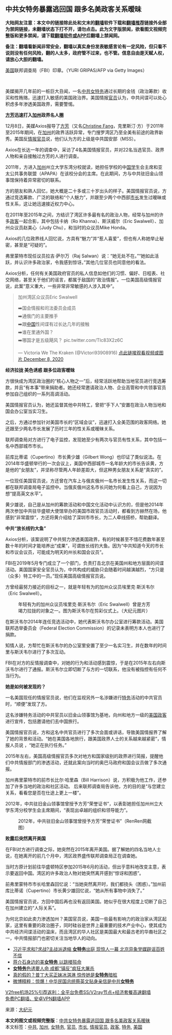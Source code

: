  <h2>中共女特务暴露逃回国 跟多名美政客关系暧昧</h2> <p class="notice"><b>大陆网友注意：本文中的链接除此处和文末的<a href="https://github.com/bannedbook/fanqiang" >翻墙</a>软件下载和<a href="https://github.com/killgcd/justmysocks/blob/master/README.md">翻墙推荐</a>链接外全部为禁网链接，未翻墙状态下打不开，请勿点击。此为文字版禁闻，欲看图文视频完整版和更多禁闻，请下载<a href="https://github.com/bannedbook/fanqiang">翻墙软件或APP</a>后翻墙上禁闻网。</p><p>备注：翻墙看新闻非常安全，翻墙以真实身份发表敏感言论有一定风险，但只看不说则没有任何风险，翻的人太多，政府管不过来，也不管。信息自由是天赋人权，请放心大胆的翻墙。</b></p>  <div class="entry"> <figure></figure> <p><a href="https://www.bannedbook.org/bnews/tag/%e7%be%8e%e5%9b%bd/" class="st_tag internal_tag" rel="tag" title="标签 美国 下的日志">美国</a>联邦调查局（FBI）印章。（YURI GRIPAS/AFP via Getty Images）</p> <p>&nbsp;</p> <p>美媒揭开几年前的一桩巨大丑闻，一名<a href="https://www.bannedbook.org/bnews/tag/%e4%b8%ad%e5%85%b1/" class="st_tag internal_tag" rel="tag" title="标签 中共 下的日志">中共</a><a href="https://www.bannedbook.org/bnews/tag/%E5%A5%B3%E7%89%B9%E5%8A%A1/" class="st_tag internal_tag" rel="tag" title="标签 女特务 下的日志">女特务</a>通过长期的金钱（政治筹款）收买和性贿赂，迅速打入敏感的美国政治界。美国情报<a href="https://www.bannedbook.org/bnews/tag/%E5%AE%98%E5%91%98/" class="st_tag internal_tag" rel="tag" title="标签 官员 下的日志">官员</a>认为，中共间谍可以处心积虑多年渗透美国政界，需要警惕。</p> <p><strong><a href="http://cn.ntdtv.com/gb/方芳.htm">方芳</a>迅速打入<a href="http://cn.ntdtv.com/gb/加州.htm">加州</a>政界名人圈</strong></p> <p>12月8日，美媒Axios报导了<a href="http://cn.ntdtv.com/gb/方芳.htm">方芳</a>（又名<a href="http://cn.ntdtv.com/gb/christine-fang.htm">Christine Fang</a>，克里斯汀‧方）于2011年至2015年期间，在<a href="http://cn.ntdtv.com/gb/加州.htm">加州</a>的政界活跃异常，专门搜罗湾区乃至全美有前途的政界新秀。美国反<a href="https://www.bannedbook.org/bnews/tag/%E6%83%85%E6%8A%A5%E5%AE%98%E5%91%98/" class="st_tag internal_tag" rel="tag" title="标签 情报官员 下的日志">情报官员</a>说，他们认为方的上级是中共国安部（MSS）。</p> <p>Axios在长达一年的调查中，采访了4名美国情报官员，并对22名当选官员、政界人物和亲自接触过方芳的人进行调查。</p> <p>2011年，方进入<a href="https://www.bannedbook.org/bnews/tag/%e5%8a%a0%e5%b7%9e/" class="st_tag internal_tag" rel="tag" title="标签 加州 下的日志">加州</a>州立大学东湾分校就读，她担任学校的中<span class='wp_keywordlink'><a href="https://www.bannedbook.org/forum24/" title="国学传统文化禁书" target="_blank">国学</a></span>生会主席和亚太公共事务联盟（APAPA）在该校分会的主席。在此期间，方与中共驻旧金山领事馆保持着异常密切的联系。</p> <p>方的朋友和熟人回忆，她大概是二十多或三十岁出头的样子。美国情报官员说，方通过竞选筹款、广泛的联络和“个人魅力”，并跟至少两个中西部<a href="https://www.bannedbook.org/bnews/tag/%e5%b8%82%e9%95%bf/" class="st_tag internal_tag" rel="tag" title="标签 市长 下的日志">市长</a>发生过暧昧或性关系，这让她迅速接近权力中心。</p> <p>在2011年至2015年之间，方结识了湾区许多最有名的政治人物，经常与加州的许多<a href="https://www.bannedbook.org/bnews/tag/%E6%94%BF%E5%AE%A2/" class="st_tag internal_tag" rel="tag" title="标签 政客 下的日志">政客</a>一起合影，其中包括卡纳（Ro Khanna）、斯沃威尔（Eric Swalwell）、加州众议员赵美心（Judy Chu），和当时的众议员Mike Honda。</p> <p>Axios的几位政界线人回忆说，方具有“魅力”并“惹人喜爱”，但也有人称她举止秘密，甚至是“可疑的”。</p> <p>弗里蒙特市现任议员拉吉‧萨尔万（Raj Salwan）说：“她无处不在。”“她如此活跃，并认识许多政治家，令我感到惊讶。”其他几位官员也同意他的看法。</p>  <p>Axios分析，任何有关美国政府官员的私人信息如他们的习惯、偏好、日程表、社交网络，甚至关于他们的谣言，都属于敌国的“政治情报”。一位美国高级情报官说，此案“意义重大，一些非常非常敏感的人涉入其中”。</p> <blockquote><p>加州湾区众议员Eric Swalwell</p> <p>➡️国会情报和司法委员会成员<br />➡️通俄门的主要推手<br />➡️跟<span class='wp_keywordlink_affiliate'><a href="https://www.bannedbook.org/" title="中国" target="_blank">中国</a></span>性间谍有过长达几年的接触<br />➡️谁在里通外国？<br />➡️哪国才是五级飓风？ pic.twitter.com/TIc83X2z6C</p> <p>— Victoria We The Kraken (@Victori93908916) <a href="https://twitter.com/Victori93908916/status/1336345244540035073?ref_src=twsrc%5Etfw">点此链接观看视频或图片 December 8, 2020</a></p> </blockquote> <p><strong>经济拉拢 美色诱惑 跟多位政客暧昧</strong></p> <p>方很快成为湾区政治圈的“核心人物之一”后，经常活跃地帮助当地官员进行竞选筹款，并且“有本事”带来捐助者。她还经常邀请政治人物、企业高管和中共领事官员参加自己组织的一系列高调活动。</p> <p>美国情报官员认为，她还监督其他中共特工，曾把“手下人”安置在政治人物当地和国会办公室当实习生。</p> <p>之后，方通过参加针对美国市长的“区域会议”，迅速打入全美范围的政客网络。她还跟至少两名市长发展了历时三年的性关系或暧昧关系。</p> <p>联邦调查局对方进行了电子监控，发现她至少有两次与官员有性关系，其中包括一名中西部城市市长。</p> <p>前库比蒂诺（Cupertino）市长黄少雄（Gilbert Wong）也印证了类似说法。在2014年华盛顿举行的一次会议上，美国中西部城市一名年龄大的市长告诉黄，方是他的“女朋友”，并坚称尽管两人年龄差距大，但这种男女朋友关系是“真实的”。</p> <p>一位现任美国官员说，方还曾在汽车上与俄亥俄州一名市长发生性关系，而这一切都在联邦调查局电子监控中。当俄亥俄州这名市长问她为何看上自己，方说因为想“提高英文水平”。</p>  <p>黄少雄说，自己是从加州的筹款活动和中国文化活动中认识方的，但是他2014年两次参加中共驻华盛顿大使馆举办的美国市政官员活动时，都看到方赫然在场，他感到“非常震惊”，方还将黄介绍给了深圳市市长，为二人牵线搭桥，帮助翻译。</p> <p><strong>中共“放长线钓大鱼”</strong></p> <p>Axios分析，该案说明了中共努力渗透美国政界，有的时候甚至不惜花费数年甚至数十年的时间才能培养出“成果”，可谓放长线钓大鱼。因为“中共知道今天的市长和市议会议员，可能成为明天的州长和国会议员”。</p> <p>FBI在2019年5月专门成立了一个部门，负责打击北京在美国州和地方层面的间谍活动。美国国家安全官员认为，中共构成的威胁只会随着时间越演越烈，“方只是（众多）特工中的一员。”现任美国高级情报官员说。</p> <p>方曾经最努力接近的目标之一，就是年轻有为的加州众议员埃里克‧斯沃韦尔（Eric Swalwell）。</p> <figure id="attachment_103005246"><figcaption>年轻有为的加州众议员埃里克‧斯沃韦尔（Eric Swalwell）曾是方芳竭力拉拢的对象之一。图为斯沃韦尔在剪彩仪式上。（大纪元图片）</figcaption></figure> <p>在斯沃韦尔2014年连任竞选活动中，她代表斯沃韦尔办公室进行筹款活动。美国联邦选举委员会（Federal Election Commission）的记录未表明方本人也进行了捐款。</p> <p>知情人说，方帮忙在斯沃韦尔的办公室里安置了至少一名实习生，并在数年的时间里与斯沃韦尔进行了多次互动。</p> <p>FBI在对方的反情报调查中，对她的行为和活动感到震惊，于是在2015年左右向斯沃韦尔进行了通报。斯沃韦尔立即切断了与方的一切联系，他没有被指控有任何不当行为。</p> <p><strong>她是如何被发现的？</strong></p> <p>一名美国现任的情报官员说，他们在监视另外一名涉嫌进行<a href="https://www.bannedbook.org/bnews/tag/%E7%89%B9%E5%8A%A1/" class="st_tag internal_tag" rel="tag" title="标签 特务 下的日志">特务</a>活动的中共官员时，“顺便”发现了方。</p> <p>这名涉嫌特务活动的中共官员以旧金山领事馆为基地，向州和地方一级的<a href="http://cn.ntdtv.com/gb/美国政客.htm">美国政客</a>进行宣传，包括邀请他们去中国旅行。</p>  <p>美国情报官员说，方和这名中共官员进行了多次会面或讲话，导致美国情报界了解了她的背景和活动。“她在美国各地旅行，跟美国政界人士的关系越来越紧密”，情报人员说 ，“她正在执行任务。”</p> <p>2015年左右，美国高级情报官员多次对地方和国家级别的政界进行简报，提醒他们中共情报部门的渗透活动，还就此案向当时的奥巴马政府和国会议员做了多次通报。</p> <p>加州弗里蒙特市的前市长比尔‧哈里森（Bill Harrison）说，方积极为他工作，还参加了许多当地的政治和社区活动。 后来联邦调查局告诉他，方的目的是“与您建立关系，看看您是否在仕途上更上一楼”。</p> <p>2012年，中共驻旧金山领事馆曾授予方芳“荣誉证书”，以表彰她担任加州州立大学东湾分校学生会主席期间，“表现出卓越的组织和领导能力”。</p> <figure id="attachment_103005244"><figcaption>2012年，中共驻旧金山领事馆曾授予方芳“荣誉证书”（RenRen网截图）</figcaption></figure> <p><strong>败露后突然离开美国</strong></p> <p>在FBI对方进行调查之际，她突然在2015年离开美国。据了解她的四名当地人士说，在她离开的前几个月中，湾区政界盛传联邦调查局正在调查她。</p> <p>当时方原计划前往华盛顿特区参加2015年6月的活动，但出乎意料地改变主意，表示要返回中国。湾区的许多政治人物对她突然离开感到“惊讶和困惑”。</p> <p>前弗里蒙特市市长哈里森回忆说：“当她突然离开时，我们都挠头（困惑）。”加州前库比蒂诺（Cupertino）市长黄少雄回忆说，“她从所有事物中消失了。”</p> <p>美国情报官员说，方回中国后再也没有返回美国。她似乎在很大程度上切断了自己在加州建立的“人际关系”。</p> <p>为何北京如此卖力渗透加州？美国官员说，美国一些最有影响力的政治家从湾区起家，这里有重要的政治圈子，同时硅谷是世界上最重要的技术产业中心，使其成为中共经济间谍活动的温床，而且湾区的华人社区是美国最大和最古老的华裔社区之一，中共情报部门也密切关注当地华人的动向。</p> <ul class='op-related-articles' title='相关阅读'> <li><a href='https://www.bannedbook.org/bnews/topimagenews/20200729/1370033.html' target='_blank'>习近平求和?求战?主战派退缩 <b>女特务</b>出庭 现惊人一幕 北京异象党媒辟谣百姓不信</a></li> <li><a href='https://www.bannedbook.org/bnews/lifebaike/20191105/1218176.html' target='_blank'>蒋介石身边的美<b>女特务</b> 以跳楼殒命</a></li> <li><a href='https://www.bannedbook.org/bnews/lifebaike/20190914/1190875.html' target='_blank'><b>女特务</b>色诱要人命 成都“镇反”疯狂大屠杀</a></li> <li><a href='https://www.bannedbook.org/bnews/worldnews/20190831/1183639.html' target='_blank'>真的假的？普丁大买正妹冰淇淋 惊传她是<b>女特务</b>暗桩</a></li> <li><a href='https://www.bannedbook.org/bnews/comments/20180610/955592.html' target='_blank'>微博精粹：惊爆！中华民国总统蔡英文贴身亲信是中共<b>女特务</b></a></li> </ul> <p class="texttj"> <a href="https://github.com/bannedbook/fanqiang/wiki/V2ray%E6%9C%BA%E5%9C%BA" target="_blank">V2free机场25%引荐返利：全平台免费SS/V2ray节点+经济套餐高速翻墙</a><br/> <a href="https://github.com/bannedbook/fanqiang/wiki/%E7%A6%81%E9%97%BB%E7%BD%91%E5%AE%89%E5%8D%93%E7%BF%BB%E5%A2%99%E6%96%B0%E9%97%BBAPP" target="_blank">免费PC翻墙、安卓VPN翻墙APP</a></p><p> 来源：<span class='wp_keywordlink_affiliate'><a href="http://www.epochtimes.com/" title="大纪元" target="_blank">大纪元</a></span> </p> <a name='sharetosocial'></a>       <div><b>本文的图文或视频完整版</b>：<a href='https://www.bannedbook.org/bnews/cbnews/20201209/1444405.html'>中共女特务暴露逃回国 跟多名美政客关系暧昧</a></div>  </div><!--END ENTRY--> <div class="postfooter"> <div>本文标签：<a href="https://www.bannedbook.org/bnews/tag/%e4%b8%ad%e5%85%b1/" rel="tag">中共</a>, <a href="https://www.bannedbook.org/bnews/tag/%e5%8a%a0%e5%b7%9e/" rel="tag">加州</a>, <a href="https://www.bannedbook.org/bnews/tag/%E5%A5%B3%E7%89%B9%E5%8A%A1/" rel="tag">女特务</a>, <a href="https://www.bannedbook.org/bnews/tag/%E5%AE%98%E5%91%98/" rel="tag">官员</a>, <a href="https://www.bannedbook.org/bnews/tag/%e5%b8%82%e9%95%bf/" rel="tag">市长</a>, <a href="https://www.bannedbook.org/bnews/tag/%E6%83%85%E6%8A%A5%E5%AE%98%E5%91%98/" rel="tag">情报官员</a>, <a href="https://www.bannedbook.org/bnews/tag/%E6%94%BF%E5%AE%A2/" rel="tag">政客</a>, <a href="https://www.bannedbook.org/bnews/tag/%E7%89%B9%E5%8A%A1/" rel="tag">特务</a>, <a href="https://www.bannedbook.org/bnews/tag/%e7%be%8e%e5%9b%bd/" rel="tag">美国</a></div>  </div><!--END POSTFOOTER--> 